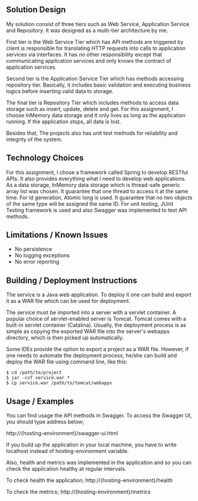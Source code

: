 ## Solution Design

My solution consist of three tiers such as Web Service, Application Service and Repository. It was designed as a multi-tier architecture by me.

First tier is the Web Service Tier which has API methods are triggered by client is responsible for translating HTTP requests into calls to application services via interfaces. It has no other responsibility except that communicating application services and only knows the contract of application services.

Second tier is the Application Service Tier which has methods accessing repository tier. Basically, it includes basic validation and executing business logics before inserting valid data to storage.

The final tier is Repository Tier which includes methods to access data storage such as insert, update, delete and get. For this assignment, I choose InMemory data storage and it only lives as long as the application running. If the application stops, all data is lost.

Besides that, The projects also has unit test methods for reliability and integrity of the system.


## Technology Choices

For this assignment, I chose a framework called Spring to develop RESTful APIs. It also provides everything what I need to develop web applications. As a data storage, InMemory data storage which is thread-safe generic array list was chosen. It guarantee that one thread to access it at the same time. For id generation, Atomic long is used. It guarantee that no two objects of the same type will be assigned the same ID. For unit testing, JUnit Testing framework is used and also Swagger was implemented to test API methods.


## Limitations / Known Issues
* No persistence
* No logging exceptions
* No error reporting


## Building / Deployment Instructions

The service is a Java web application. To deploy it one can build and export it as a WAR file which can be used for deployment.

The service must be imported into a server with a servlet container. A popular choice of servlet-enabled server is Tomcat. Tomcat comes with a built-in servlet container (Catalina). Usually, the deployment process is as simple as copying the exported WAR file into the server's webapps directory, which is then picked up automatically.  

Some IDEs provide the option to export a project as a WAR file. However, if one needs to automate the deployment process, he/she can build and deploy the WAR file using command line, like this:

	$ cd /path/to/project
	$ jar -cvf service.war *
	$ cp service.war /path/to/tomcat/webapps
	
	
## Usage / Examples

You can find usage the API methods in Swagger. To access the Swagger UI, you should type address below;

http://{hosting-environment}/swagger-ui.html

If you build up the application in your local machine, you have to write localhost instead of hosting-environment variable.

Also, health and metrics was implemented in the application and so you can check the application healthy at regular intervals.

To check health the application;
http://{hosting-environment}/health

To check the metrics;
http://{hosting-environment}/metrics